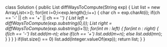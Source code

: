 class Solution {
public List<Integer> diffWaysToCompute(String exp) {
List<Integer> list = new ArrayList<>();
for(int i=0;i<exp.length();i++)
{
char ch = exp.charAt(i);
if(ch == '-' || ch == '+' || ch == '*')
{
List<Integer> left = diffWaysToCompute(exp.substring(0,i));
List<Integer> right = diffWaysToCompute(exp.substring(i+1));
for(int m : left)
{
for(int n : right)
{
if(ch == '-')
list.add(m-n);
else if(ch == '+')
list.add(m+n);
else list.add(m*n);
}
}
}
}
if(list.size() == 0)
list.add(Integer.valueOf(exp));
return list;
}
}